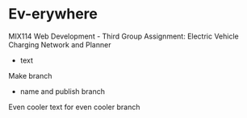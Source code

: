 # Ev-erywhere

MIX114 Web Development - Third Group Assignment: Electric Vehicle Charging Network and Planner


- text

Make branch

- name and publish branch

Even cooler text for even cooler branch

